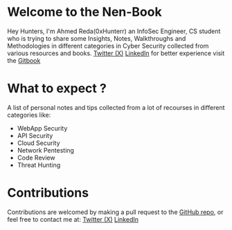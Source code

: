 # Welcome to the Nen-Book
Hey Hunters, I'm Ahmed Reda(0xHunterr) an InfoSec Engineer, CS student who is trying to share some Insights, Notes, Walkthroughs and Methodologies in different categories in Cyber Security collected from various resources and books.
[Twitter (X)](https://twitter.com/HunterXReda)
[LinkedIn](https://www.linkedin.com/in/0xhunter/)
for better experience visit the [Gitbook](https://0xhunterr.gitbook.io/the-nen-book/)
# What to expect ?
A list of personal notes and tips collected from a lot of recourses in different categories like:
- WebApp Security
- API Security
- Cloud Security
- Network Pentesting
- Code Review
- Threat Hunting
# Contributions
Contributions are welcomed by making a pull request to the [GitHub repo](https://github.com/0xHunterr/The-Nen-Book), or feel free to contact me at: [Twitter (X)](https://twitter.com/HunterXReda) [LinkedIn](https://www.linkedin.com/in/0xhunter/)

